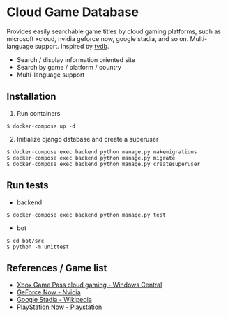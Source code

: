 # Cloud Game Database

Provides easily searchable game titles by cloud gaming platforms, such as microsoft xcloud, nvidia geforce now, google stadia, and so on. Multi-language support. Inspired by [tvdb](http://thetvdb.com).

- Search / display information oriented site
- Search by game / platform / country
- Multi-language support

## Installation

1. Run containers
```
$ docker-compose up -d
```

2. Initialize django database and create a superuser
```
$ docker-compose exec backend python manage.py makemigrations
$ docker-compose exec backend python manage.py migrate
$ docker-compose exec backend python manage.py createsuperuser
```

## Run tests
- backend
```
$ docker-compose exec backend python manage.py test
```
- bot
```
$ cd bot/src
$ python -m unittest
```

## References / Game list

- [Xbox Game Pass cloud gaming - Windows Central](https://www.windowscentral.com/xbox-project-xcloud-games-list)
- [GeForce Now - Nvidia](https://www.nvidia.com/en-us/geforce-now/games/)
- [Google Stadia - Wikipedia](https://en.wikipedia.org/wiki/List_of_Stadia_games)
- [PlayStation Now - Playstation](https://www.playstation.com/en-ca/ps-now/ps-now-games/#all-ps-now-games)